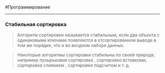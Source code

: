 #Программирование 

----


### Стабильная сортировка

> Алгоритм сортировки называется стабильным, если два объекта с одинаковыми ключами появляются в отсортированном выводе в том же порядке, что и во входном наборе данных.

> Некоторые алгоритмы сортировки стабильны по своей природе, например *пузырьковая сортировка , сортировка вставками, сортировка слиянием , сортировка подсчетом* и т. д.

